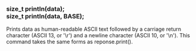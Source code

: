 <h3 id='res.println'>
size_t println(data);<br/>
size_t println(data, BASE);
</h3>

Prints data as human-readable ASCII text followed by a carriage return character (ASCII 13, or '\r') and a newline character (ASCII 10, or '\n'). This command takes the same forms as reponse.print().
